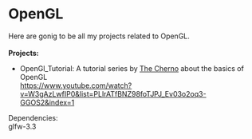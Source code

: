 # OpenGL
Here are gonig to be all my projects related to OpenGL. <br><br>
<b>Projects:</b>
- OpenGl_Tutorial: A tutorial series by <a href="https://www.youtube.com/channel/UCQ-W1KE9EYfdxhL6S4twUNw">The Cherno</a> about the basics of OpenGL <br>
https://www.youtube.com/watch?v=W3gAzLwfIP0&list=PLlrATfBNZ98foTJPJ_Ev03o2oq3-GGOS2&index=1

Dependencies: <br>
glfw-3.3
